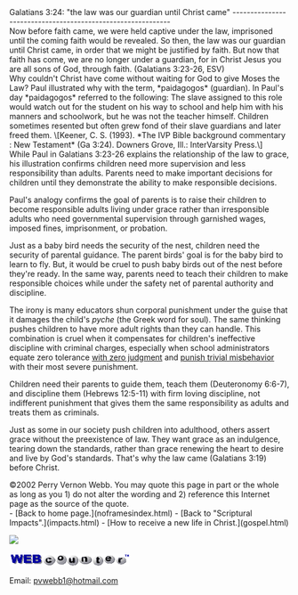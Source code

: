  <head> <title>(PVW) Galatians 3:24: "the law was our guardian until Christ came"</title> <meta content="IE=9" http-equiv="X-UA-Compatible"></meta> <link href="css/page_style.css" rel="stylesheet" type="text/css"></link> </head><body><div class="page_style">Galatians 3:24: "the law was our guardian until Christ came"
------------------------------------------------------------

<div class="p">Now before faith came, we were held captive under the law, imprisoned until the coming faith would be revealed. So then, the law was our guardian until Christ came, in order that we might be justified by faith. But now that faith has come, we are no longer under a guardian, for in Christ Jesus you are all sons of God, through faith. (Galatians 3:23-26, ESV)

</div><div class="p">Why couldn't Christ have come without waiting for God to give Moses the Law? Paul illustrated why with the term, *paidagogos* (guardian). In Paul's day *paidagogos* referred to the following: The slave assigned to this role would watch out for the student on his way to school and help him with his manners and schoolwork, but he was not the teacher himself. Children sometimes resented but often grew fond of their slave guardians and later freed them.  
 \[Keener, C. S. (1993). *The IVP Bible background commentary : New Testament* (Ga 3:24). Downers Grove, Ill.: InterVarsity Press.\]

</div>While Paul in Galatians 3:23-26 explains the relationship of the law to grace, his illustration confirms children need more supervision and less responsibility than adults. Parents need to make important decisions for children until they demonstrate the ability to make responsible decisions.

Paul's analogy confirms the goal of parents is to raise their children to become responsible adults living under grace rather than irresponsible adults who need governmental supervision through garnished wages, imposed fines, imprisonment, or probation.

Just as a baby bird needs the security of the nest, children need the security of parental guidance. The parent birds' goal is for the baby bird to learn to fly. But, it would be cruel to push baby birds out of the nest before they're ready. In the same way, parents need to teach their children to make responsible choices while under the safety net of parental authority and discipline.

The irony is many educators shun corporal punishment under the guise that it damages the child's *pyche* (the Greek word for soul). The same thinking pushes children to have more adult rights than they can handle. This combination is cruel when it compensates for children's ineffective discipline with criminal charges, especially when school administrators equate zero tolerance [with zero judgment](http://web.archive.org/web/20011206105454/http://www.family.org/cforum/fnif/news/A0018726.html) and [punish trivial misbehavior](http://web.archive.org/web/20041222053800/http://headlines.agapepress.org/archive/5/172001h.asp) with their most severe punishment.

Children need their parents to guide them, teach them (Deuteronomy 6:6-7), and discipline them (Hebrews 12:5-11) with firm loving discipline, not indifferent punishment that gives them the same responsibility as adults and treats them as criminals.

Just as some in our society push children into adulthood, others assert grace without the preexistence of law. They want grace as an indulgence, tearing down the standards, rather than grace renewing the heart to desire and live by God's standards. That's why the law came (Galatians 3:19) before Christ.

<div class="copy">©2002 Perry Vernon Webb. You may quote this page in part or the whole as long as you  
 1) do not alter the wording and  
 2) reference this Internet page as the source of the quote.</div> </div>- [Back to home page.](noframesindex.html)
- [Back to "Scriptural Impacts".](impacts.html)
- [How to receive a new life in Christ.](gospel.html)
 
![](http://counter.digits.com/wc/-d/4/pvwebb)

[![digits](images/wc-03.gif)](http://www.digits.com/)

Email: [pvwebb1@hotmail.com](mailto:pvwebb1@hotmail.com)

 
